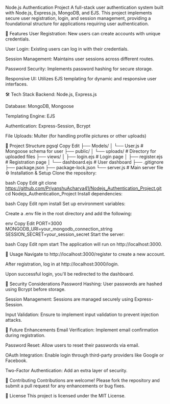 Node.js Authentication Project
A full-stack user authentication system built with Node.js, Express.js, MongoDB, and EJS. This project implements secure user registration, login, and session management, providing a foundational structure for applications requiring user authentication.

🚀 Features
User Registration: New users can create accounts with unique credentials.

User Login: Existing users can log in with their credentials.

Session Management: Maintains user sessions across different routes.

Password Security: Implements password hashing for secure storage.

Responsive UI: Utilizes EJS templating for dynamic and responsive user interfaces.

🛠️ Tech Stack
Backend: Node.js, Express.js

Database: MongoDB, Mongoose

Templating Engine: EJS

Authentication: Express-Session, Bcrypt

File Uploads: Multer (for handling profile pictures or other uploads)

📁 Project Structure
pgsql
Copy
Edit
├── Models/
│   └── User.js             # Mongoose schema for user
├── public/
│   └── uploads/            # Directory for uploaded files
├── views/
│   ├── login.ejs           # Login page
│   ├── register.ejs        # Registration page
│   └── dashboard.ejs       # User dashboard
├── .gitignore
├── package.json
├── package-lock.json
└── server.js               # Main server file
⚙️ Installation & Setup
Clone the repository:

bash
Copy
Edit
git clone https://github.com/PriyanshuAcharya41/Nodejs_Authentication_Project.git
cd Nodejs_Authentication_Project
Install dependencies:

bash
Copy
Edit
npm install
Set up environment variables:

Create a .env file in the root directory and add the following:

env
Copy
Edit
PORT=3000
MONGODB_URI=your_mongodb_connection_string
SESSION_SECRET=your_session_secret
Start the server:

bash
Copy
Edit
npm start
The application will run on http://localhost:3000.

🧪 Usage
Navigate to http://localhost:3000/register to create a new account.

After registration, log in at http://localhost:3000/login.

Upon successful login, you'll be redirected to the dashboard.

🔐 Security Considerations
Password Hashing: User passwords are hashed using Bcrypt before storage.

Session Management: Sessions are managed securely using Express-Session.

Input Validation: Ensure to implement input validation to prevent injection attacks.

📌 Future Enhancements
Email Verification: Implement email confirmation during registration.

Password Reset: Allow users to reset their passwords via email.

OAuth Integration: Enable login through third-party providers like Google or Facebook.

Two-Factor Authentication: Add an extra layer of security.

🤝 Contributing
Contributions are welcome! Please fork the repository and submit a pull request for any enhancements or bug fixes.

📄 License
This project is licensed under the MIT License.
